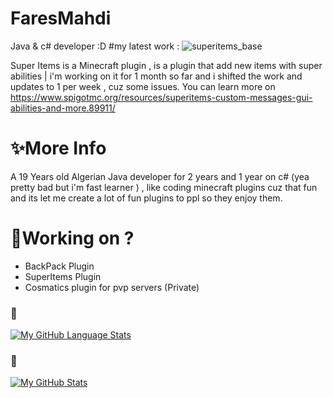 # FaresMahdi 
Java & c# developer :D
#my latest work :
 ![superitems_base](https://user-images.githubusercontent.com/80583353/114924904-beb2b880-9e2e-11eb-9cb9-34cbf996b897.png)
 
 Super Items is a Minecraft plugin , is a plugin that add new items with super abilities | i'm working on it for 1 month so far and i shifted the work and updates to 1 per week , cuz some issues.
 You can learn more on https://www.spigotmc.org/resources/superitems-custom-messages-gui-abilities-and-more.89911/
# **✨More Info**
  A 19 Years old Algerian Java developer for 2 years and 1 year on c# (yea pretty bad but i'm fast learner ) , like coding minecraft plugins cuz that fun and its let me create a lot of fun plugins to ppl so they enjoy them.
# **🤖Working on ?**
  - BackPack Plugin
  - SuperItems Plugin
  - Cosmatics plugin for pvp servers (Private)
 
### 🦠
[![My GitHub Language Stats](https://github-readme-stats.vercel.app/api/top-langs/?username=FaresMahdi120&langs_count=5&theme=tokyonight)]()
### 🦠
[![My GitHub Stats](https://github-readme-stats.vercel.app/api/?username=FaresMahdi120&count_private=true&theme=tokyonight&showicons=true)]()


